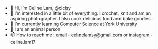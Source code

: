 - 👋 Hi, I’m Celine Lam, @clclsy
- 👀 I’m interested in a little bit of everything. I crochet, knit and am an aspiring photographer. I also cook delicious food and bake goodies.
- 🌱 I’m currently learning Computer Science at York University
- 💞️ I am an animal person
- 📫 How to reach me : email - celinelamsy@gmail.com or instagram - celine.lam17

<!---
clclsy/clclsy is a ✨ special ✨ repository because its `README.md` (this file) appears on your GitHub profile.
You can click the Preview link to take a look at your changes.
--->
